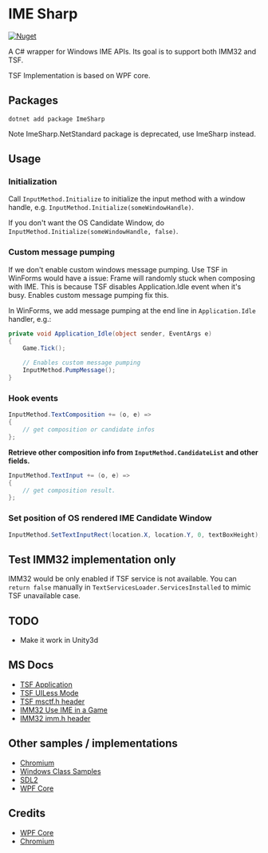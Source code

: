 # IME Sharp
[![Nuget](https://img.shields.io/nuget/v/ImeSharp)](https://www.nuget.org/packages/ImeSharp/)

A C# wrapper for Windows IME APIs. Its goal is to support both IMM32 and TSF.

TSF Implementation is based on WPF core.

## Packages

`dotnet add package ImeSharp`

Note ImeSharp.NetStandard package is deprecated, use ImeSharp instead.

## Usage

### Initialization

Call `InputMethod.Initialize` to initialize the input method with a window handle, e.g. `InputMethod.Initialize(someWindowHandle)`.

If you don't want the OS Candidate Window, do `InputMethod.Initialize(someWindowHandle, false)`.

### Custom message pumping

If we don't enable custom windows message pumping. Use TSF in WinForms would have a issue: Frame will randomly stuck when composing with IME.
This is because TSF disables Application.Idle event when it's busy. Enables custom message pumping fix this.

In WinForms, we add message pumping at the end line in `Application.Idle` handler, e.g.:

```c#
private void Application_Idle(object sender, EventArgs e)
{
    Game.Tick();

    // Enables custom message pumping
    InputMethod.PumpMessage();
}
```

### Hook events

```c#
InputMethod.TextComposition += (o, e) =>
{
    // get composition or candidate infos
};
```
**Retrieve other composition info from `InputMethod.CandidateList` and other fields.**

```c#
InputMethod.TextInput += (o, e) =>
{
    // get composition result.
};
```

### Set position of OS rendered IME Candidate Window

```c#
InputMethod.SetTextInputRect(location.X, location.Y, 0, textBoxHeight);
```

## Test IMM32 implementation only

IMM32 would be only enabled if TSF service is not available.
You can `return false` manually in `TextServicesLoader.ServicesInstalled` to mimic TSF unavailable case.

## TODO

- Make it work in Unity3d

## MS Docs

- [TSF Application](https://docs.microsoft.com/en-us/windows/win32/tsf/applications)
- [TSF UILess Mode](https://docs.microsoft.com/en-us/windows/win32/tsf/uiless-mode-overview)
- [TSF msctf.h header](https://docs.microsoft.com/en-us/windows/win32/api/msctf/)
- [IMM32 Use IME in a Game](https://docs.microsoft.com/en-us/windows/win32/dxtecharts/using-an-input-method-editor-in-a-game)
- [IMM32 imm.h header](https://docs.microsoft.com/en-us/windows/win32/api/imm/)

## Other samples / implementations

- [Chromium](https://github.com/chromium/chromium/tree/master/ui/base/ime/win)
- [Windows Class Samples](https://github.com/microsoft/Windows-classic-samples/blob/master/Samples/IME/cpp/SampleIME)
- [SDL2](https://github.com/spurious/SDL-mirror/blob/master/src/video/windows/SDL_windowskeyboard.c)
- [WPF Core](https://github.com/dotnet/wpf/tree/master/src/Microsoft.DotNet.Wpf/src/PresentationCore/System/Windows/Input)

## Credits

- [WPF Core](https://github.com/dotnet/wpf)
- [Chromium](https://github.com/chromium/chromium)
